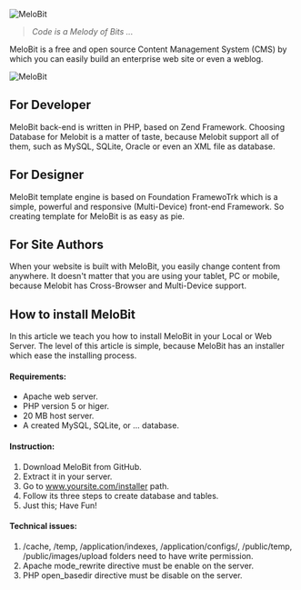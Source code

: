 ![MeloBit](http://melobit.com/images/misc/logo.png "MeloBit")
> *Code is a Melody of Bits ...*

MeloBit is a free and open source Content Management System (CMS) by which you can easily build an enterprise web site or even a weblog.

![MeloBit](http://melobit.com/images/misc/index_banner.jpg "MeloBit")

For Developer
-----
MeloBit back-end is written in PHP, based on Zend Framework. Choosing Database for Melobit is a matter of taste, because Melobit support all of them, such as MySQL, SQLite, Oracle or even an XML file as database.

For Designer
-----
MeloBit template engine is based on Foundation FramewoTrk which is a simple, powerful and responsive (Multi-Device) front-end Framework. So creating template for MeloBit is as easy as pie.

For Site Authors
-----
When your website is built with MeloBit, you easily change content from anywhere. It doesn't matter that you are using your tablet, PC or mobile, because Melobit has Cross-Browser and Multi-Device support.

How to install MeloBit
-----
In this article we teach you how to install MeloBit in your Local or Web Server. The level of this article is simple, because MeloBit has an installer which ease the installing process.

#### Requirements: ####
- Apache web server.
- PHP version 5 or higer.
- 20 MB host server.
- A created MySQL, SQLite, or ... database.

#### Instruction: ####
1. Download MeloBit from GitHub.
2. Extract it in your server.
3. Go to www.yoursite.com/installer path.
4. Follow its three steps to create database and tables.
5. Just this; Have Fun!

#### Technical issues: ####
1. /cache, /temp, /application/indexes, /application/configs/, /public/temp, /public/images/upload folders need to have write permission.
2. Apache mode_rewrite directive must be enable on the server.
3. PHP open_basedir directive must be disable on the server.
